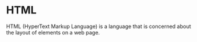 # HTML

HTML (HyperText Markup Language) is a language that is concerned about the layout of elements on a web page.